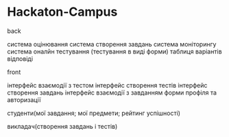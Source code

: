# Hackaton-Campus
back

система оцінювання
система створення завдань 
система моніторингу
система оналйн тестування
(тестування в виді форми)
таблиця варіантів відповіді


front

інтерфейс взаємодії з тестом
інтерфейс створення тестів
інтерфейс створення завдань
інтерфейс взаємодії з завданням
форми профіля та авторизації

студенти(мої завдання; мої предмети; рейтинг успішності)

викладач(створення завдань і тестів)
